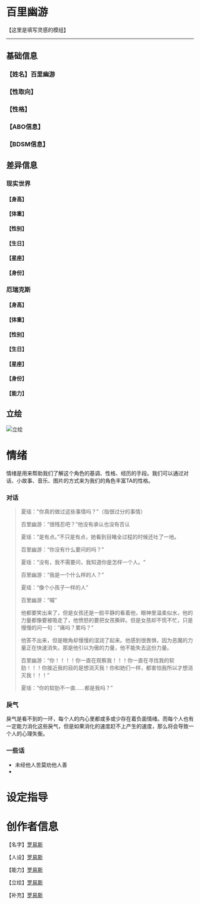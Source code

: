 # 百里幽游

【这里是填写灵感的模组】

---

## 基础信息

### 【姓名】百里幽游

### 【性取向】

### 【性格】

### 【ABO信息】

### 【BDSM信息】

## 差异信息

### 现实世界

#### 【身高】

#### 【体重】

#### 【性别】

#### 【生日】

#### 【星座】

#### 【身份】

### 厄瑞克斯

#### 【身高】

#### 【体重】

#### 【性别】

#### 【生日】

#### 【星座】

#### 【身份】

#### 【能力】

## 立绘

![立绘](奥尔沃特.png)

# 情绪

情绪是用来帮助我们了解这个角色的基调、性格、经历的手段。我们可以通过对话、小故事、音乐、图片的方式来为我们的角色丰富TA的性格。

### 对话

> 夏瑶："你真的做过这些事情吗？"（指很过分的事情）
>
> 百里幽游：“很残忍吧？”他没有承认也没有否认
>
> 夏瑶：“是有点。”不只是有点，她看到目睹全过程的时候还吐了一地。
>
> 百里幽游：“你没有什么要问的吗？”
>
> 夏瑶：“没有，我不需要问，我知道你是怎样一个人。“
>
> 百里幽游：“我是一个什么样的人？”
>
> 夏瑶：“像个小孩子一样的人”
>
> 百里幽游：“嘁”
>
> 他都要笑出来了，但是女孩还是一脸平静的看着他，眼神里温柔似水，他的力量都像要被吸走了，他愤怒的要把女孩撕碎。但是女孩却不慌不忙，只是慢慢的问一句：”痛吗？累吗？”
>
> 他答不出来，但是眼角却慢慢的湿润了起来。他感到很畏惧，因为恶魔的力量正在快速消失。那是他引以为傲的力量，他不能失去这份力量。
>
> 百里幽游：“你！！！！你一直在观察我！！！你一直在寻找我的软肋！！！你接近我的目的是想消灭我！你和她们一样，都害怕我所以才想消灭我！！！”
>
> 夏瑶：“你的软肋不一直……都是我吗？”

### 戾气

戾气是看不到的一环，每个人的内心里都或多或少存在着负面情绪。而每个人也有一定能力消化这些戾气，但是如果消化的速度赶不上产生的速度，那么将会导致一个人的心理失衡。

### 一些话

* 未经他人苦莫劝他人善
* 

# 设定指导

# 创作者信息

【名字】[罗易斯](http://wpa.qq.com/msgrd?v=3&uin=731984870&site=qq&menu=yes)

【人设】[罗易斯](http://wpa.qq.com/msgrd?v=3&uin=731984870&site=qq&menu=yes)

【能力】[罗易斯](http://wpa.qq.com/msgrd?v=3&uin=731984870&site=qq&menu=yes)

【立绘】[罗易斯](http://wpa.qq.com/msgrd?v=3&uin=731984870&site=qq&menu=yes)

【补充】[罗易斯](http://wpa.qq.com/msgrd?v=3&uin=731984870&site=qq&menu=yes)
